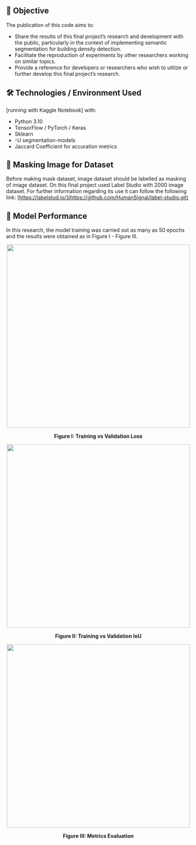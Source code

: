 ## 🎯 Objective
The publication of this code aims to:
- Share the results of this final project’s research and development with the public, particularly in the context of implementing semantic segmentation for building density detection.
- Facilitate the reproduction of experiments by other researchers working on similar topics.
- Provide a reference for developers or researchers who wish to utilize or further develop this final project’s research.




## 🛠 Technologies / Environment Used
[running with Kaggle Notebook] with:
- Python 3.10
- TensorFlow / PyTorch / Keras
- Sklearn
- -U segmentation-models
- Jaccard Coefficient for accuration metrics



## 🚀 Masking Image for Dataset
Before making mask dataset, image dataset should be labelled as masking of image dataset. On this final project used Label Studio with 2000 image dataset. For further information regarding its use it can follow the following link: [https://labelstud.io/](https://github.com/HumanSignal/label-studio.git)


## 🔌 Model Performance
In this research, the model training was carried out as many as 50 epochs and the results were obtained as in Figure I - Figure III.
<div align="center">
    <img src="https://github.com/user-attachments/assets/9eb55797-126b-4fa3-8190-70157458211a" width="500">
    <p><b>Figure I: Training vs Validation Loss</b></p>
</div>

<div align="center">
    <img src="https://github.com/user-attachments/assets/f260f128-b681-40c2-80ec-eacf92b6d0d8" width="500">
    <p><b>Figure II: Training vs Validation IoU</b></p>
</div>

<div align="center">
    <img src="https://github.com/user-attachments/assets/2b3260b0-88be-4b79-8bcc-08bc8557625b" width="500">
    <p><b>Figure III: Metrics Evaluation</b></p>
</div>



